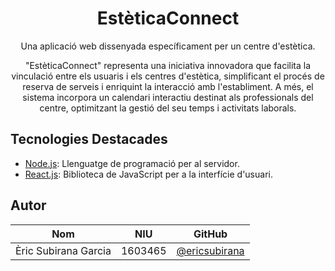 <h1 align="center">EstèticaConnect</h1>

<p align="center">Una aplicació web dissenyada específicament per un centre d'estètica.</p>

<p align="center">
  "EstèticaConnect" representa una iniciativa innovadora que facilita la vinculació entre els usuaris i els centres d'estètica, simplificant el procés de reserva de serveis i enriquint la interacció amb l'establiment. A més, el sistema incorpora un calendari interactiu destinat als professionals del centre, optimitzant la gestió del seu temps i activitats laborals.
</p>

## Tecnologies Destacades

- [Node.js](https://nodejs.org/es): Llenguatge de programació per al servidor.
- [React.js](https://react.dev/): Biblioteca de JavaScript per a la interfície d'usuari.

## Autor

|          Nom           |   NIU   | GitHub |
| ---------------------- | ------- | ------ |
| Èric Subirana Garcia   | 1603465 | [@ericsubirana](https://github.com/ericsubirana) |
